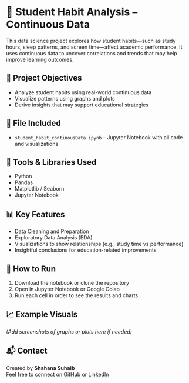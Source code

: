 # 📘 Student Habit Analysis – Continuous Data

This data science project explores how student habits—such as study hours, sleep patterns, and screen time—affect academic performance. It uses continuous data to uncover correlations and trends that may help improve learning outcomes.

## 🧠 Project Objectives

- Analyze student habits using real-world continuous data
- Visualize patterns using graphs and plots
- Derive insights that may support educational strategies

## 📂 File Included

- `student_habit_continousData.ipynb` – Jupyter Notebook with all code and visualizations

## 🔧 Tools & Libraries Used

- Python  
- Pandas  
- Matplotlib / Seaborn  
- Jupyter Notebook  

## 📊 Key Features

- Data Cleaning and Preparation  
- Exploratory Data Analysis (EDA)  
- Visualizations to show relationships (e.g., study time vs performance)  
- Insightful conclusions for education-related improvements

## 🚀 How to Run

1. Download the notebook or clone the repository  
2. Open in Jupyter Notebook or Google Colab  
3. Run each cell in order to see the results and charts

## 📈 Example Visuals

*(Add screenshots of graphs or plots here if needed)*

## 📬 Contact

Created by **Shahana Suhaib**  
Feel free to connect on [GitHub](https://github.com/YourGitHubUsername) or [LinkedIn](https://www.linkedin.com/in/YourLinkedInUsername)
